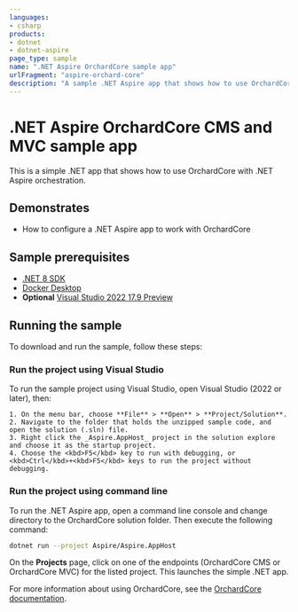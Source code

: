 ```yaml
---
languages:
- csharp
products:
- dotnet
- dotnet-aspire
page_type: sample
name: ".NET Aspire OrchardCore sample app"
urlFragment: "aspire-orchard-core"
description: "A sample .NET Aspire app that shows how to use OrchardCore"
---
```


# .NET Aspire OrchardCore CMS and MVC sample app

This is a simple .NET app that shows how to use OrchardCore with .NET Aspire orchestration.

## Demonstrates

- How to configure a .NET Aspire app to work with OrchardCore

## Sample prerequisites

- [.NET 8 SDK](https://dotnet.microsoft.com/download/dotnet/8.0)
- [Docker Desktop](https://www.docker.com/products/docker-desktop/)
- **Optional** [Visual Studio 2022 17.9 Preview](https://visualstudio.microsoft.com/vs/preview/)


## Running the sample

To download and run the sample, follow these steps:

### Run the project using Visual Studio

To run the sample project using Visual Studio, open Visual Studio (2022 or later), then:

    1. On the menu bar, choose **File** > **Open** > **Project/Solution**.
    2. Navigate to the folder that holds the unzipped sample code, and open the solution (.sln) file.
    3. Right click the _Aspire.AppHost_ project in the solution explore and choose it as the startup project.
    4. Choose the <kbd>F5</kbd> key to run with debugging, or <kbd>Ctrl</kbd>+<kbd>F5</kbd> keys to run the project without debugging.

### Run the project using command line

To run the .NET Aspire app, open a command line console and change directory to the OrchardCore solution folder. Then execute the following command:

``` bash
dotnet run --project Aspire/Aspire.AppHost
```

On the **Projects** page, click on one of the endpoints (OrchardCore CMS or OrchardCore MVC) for the listed project. This launches the simple .NET app.

For more information about using OrchardCore, see the [OrchardCore documentation](https://docs.orchardcore.net/en/latest/).

